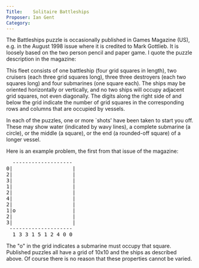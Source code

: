 ```yaml
---
Title:    Solitaire Battleships
Proposer: Ian Gent 
Category:
---
```



The Battleships puzzle is occasionally published in Games Magazine (US), e.g. in the August 1998 issue where it is credited to Mark Gottlieb. It is loosely based on the two person pencil and paper game. I quote the puzzle description in the magazine:

This fleet consists of one battleship (four grid squares in length), two cruisers (each three grid squares long), three three destroyers (each two squares long) and four submarines (one square each). The ships may be oriented horizontally or vertically, and no two ships will occupy adjacent grid squares, not even diagonally. The digits along the right side of and below the grid indicate the number of grid squares in the corresponding rows and columns that are occupied by vessels.

In each of the puzzles, one or more `shots' have been taken to start you off. These may show water (indicated by wavy lines), a complete submarine (a circle), or the middle (a square), or the end (a rounded-off square) of a longer vessel.

Here is an example problem, the first from that issue of the magazine:

<pre>
  -------------------
0|                   |
2|                   |
3|                   |
1|                   |
2|                   |
4|                   |
2|                   |
1|o                  |
2|                   |
3|                   |
 --------------------
  1 3 3 1 5 1 2 4 0 0
</pre>

The "o" in the grid indicates a submarine must occupy that square.
Published puzzles all have a grid of 10x10 and the ships as described above. Of course there is no reason that these properties cannot be varied.
